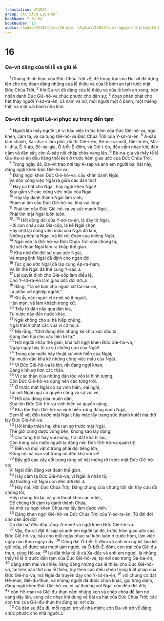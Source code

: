 ```yaml
---
translation: VI1934
group: CÁC SÁCH LỊCH-SỬ
bookName: I Sử-ký 
bookNumber: 13
audio: \Audio\VI1934\1su\16.mp3; \Audio\VI1934\1-ms-nguyen-thi\1su\16.mp3
---
```


<div class="title"><h1>16</h1><h3>Đa-vít dâng của tế lễ và giữ lễ</h3></div>
<span class="verse 1su_16_1"> <sup>1</sup> Chúng thỉnh hòm của Đức Chúa Trời về, để trong trại của Đa-vít đã dựng lên cho nó; đoạn dâng những của lễ thiêu và của lễ bình an tại trước mặt Đức Chúa Trời. </span>
<span class="verse 1su_16_2"><sup>2</sup> Khi Đa-vít đã dâng của lễ thiêu và của lễ bình an xong, bèn nhân danh Đức Giê-hô-va chúc phước cho dân sự; </span>
<span class="verse 1su_16_3"><sup>3</sup> đoạn phân phát cho hết thảy người Y-sơ-ra-ên, cả nam và nữ, mỗi người một ổ bánh, một miếng thịt, và một cái bánh nho khô. <br/></span>
<div class="title"><h3>Đa-vít cắt người Lê-vi phục sự trong đền tạm</h3></div>
<span class="verse 1su_16_4"> <sup>4</sup> Người lập mấy người Lê-vi hầu việc trước hòm của Đức Giê-hô-va, ngợi khen, cảm tạ, và ca tụng Giê-hô-va Đức Chúa Trời của Y-sơ-ra-ên: </span>
<span class="verse 1su_16_5"><sup>5</sup> A-sáp làm chánh, Xa-cha-ri làm phó, rồi thì Giê-i-ên, Sê-mi-ra-mốt, Giê-hi-ên, Ma-ti-thia, Ê-li-áp, Bê-na-gia, Ô-bết-Ê-đôm, và Giê-i-ên, đều cầm nhạc khí, đàn cầm và đàn sắt; còn A-sáp nổi chập chỏa vang lên. </span>
<span class="verse 1su_16_6"><sup>6</sup> Bê-na-gia và thầy tế lễ Gia-ha-xi-ên đều hằng thổi kèn ở trước hòm giao ước của Đức Chúa Trời. <br/></span>
<span class="verse 1su_16_7"> <sup>7</sup> Trong ngày đó, Đa-vít trao nơi tay A-sáp và anh em người bài hát nầy, đặng ngợi khen Đức Giê-hô-va: <br/></span>
<span class="verse 1su_16_8"> <sup>8</sup> Đáng ngợi khen Đức Giê-hô-va, cầu khẩn danh Ngài, <br/> Và đồn công việc Ngài ra giữa các dân tộc! <br/></span>
<span class="verse 1su_16_9"> <sup>9</sup> Hãy ca hát cho Ngài, hãy ngợi khen Ngài! <br/> Suy gẫm về các công việc mầu của Ngài. <br/></span>
<span class="verse 1su_16_10"> <sup>10</sup> Hãy lấy danh thánh Ngài làm vinh; <br/> Phàm ai tìm cầu Đức Giê-hô-va, khá vui lòng! <br/></span>
<span class="verse 1su_16_11"> <sup>11</sup> Phải tìm cầu Đức Giê-hô-va và sức mạnh Ngài, <br/> Phải tìm mặt Ngài luôn luôn. <br/></span>
<span class="verse 1su_16_12"> <sup>12</sup>-</span>
<span class="verse 1su_16_13"><sup>13</sup> Hỡi dòng dõi của Y-sơ-ra-ên, là đầy tớ Ngài, <br/> Hỡi con cháu của Gia-cốp, là kẻ Ngài chọn, <br/> Hãy nhớ lại công việc mầu của Ngài đã làm, <br/> Những phép lạ Ngài, và lời xét đoán của miệng Ngài. <br/></span>
<span class="verse 1su_16_14"> <sup>14</sup> Ngài vốn là Giê-hô-va Đức Chúa Trời của chúng ta; <br/> Sự xét đoán Ngài làm ra khắp thế gian. <br/></span>
<span class="verse 1su_16_15"> <sup>15</sup> Khá nhớ đời đời sự giao ước Ngài, <br/> Và mạng lịnh Ngài đã định cho ngàn đời, <br/></span>
<span class="verse 1su_16_16"> <sup>16</sup> Tức giao ước Ngài đã lập cùng Áp-ra-ham, <br/> Và lời thề Ngài đã thề cùng Y-sác;<a data-toggle="tooltip" data-placement="bottom" title="Sa 12:7; 26:3">⚓</a><br/></span>
<span class="verse 1su_16_17"> <sup>17</sup> Lại quyết định cho Gia-cốp làm điều lệ, <br/> Cho Y-sơ-ra-ên làm giao ước đời đời,<a data-toggle="tooltip" data-placement="bottom" title="Sa 28:13">⚓</a><br/></span>
<span class="verse 1su_16_18"> <sup>18</sup> Rằng: “Ta sẽ ban cho ngươi xứ Ca-na-an, <br/> Là phần cơ nghiệp ngươi.” <br/></span>
<span class="verse 1su_16_19"> <sup>19</sup> Khi ấy các ngươi chỉ một số ít người, <br/> Hèn mọn, và làm khách trong xứ; <br/></span>
<span class="verse 1su_16_20"> <sup>20</sup> Trẩy từ dân nầy qua dân kia, <br/> Từ nước nầy đến nước khác. <br/></span>
<span class="verse 1su_16_21"> <sup>21</sup> Ngài không cho ai hà hiếp chúng, <br/> Ngài trách phạt các vua vì cớ họ,<a data-toggle="tooltip" data-placement="bottom" title="Sa 20:3-7">⚓</a><br/></span>
<span class="verse 1su_16_22"> <sup>22</sup> Mà rằng: “Chớ đụng đến những kẻ chịu xức dầu ta, <br/> Đừng làm hại cho các tiên tri ta.” <br/></span>
<span class="verse 1su_16_23"> <sup>23</sup> Hỡi người khắp thế gian, khá hát ngợi khen Đức Giê-hô-va; <br/> Ngày ngày hãy tỏ ra sự chửng cứu của Ngài! <br/></span>
<span class="verse 1su_16_24"> <sup>24</sup> Trong các nước hãy thuật sự vinh hiển của Ngài; <br/> Tại muôn dân khá kể những công việc mầu của Ngài. <br/></span>
<span class="verse 1su_16_25"> <sup>25</sup> Vì Đức Giê-hô-va là lớn, rất đáng ngợi khen, <br/> Đáng kính sợ hơn các thần. <br/></span>
<span class="verse 1su_16_26"> <sup>26</sup> Vì các thần của những dân tộc vốn là hình tượng; <br/> Còn Đức Giê-hô-va dựng nên các từng trời. <br/></span>
<span class="verse 1su_16_27"> <sup>27</sup> Ở trước mặt Ngài có sự vinh hiển, oai nghi; <br/> Tại nơi Ngài ngự có quyền năng và sự vui vẻ, <br/></span>
<span class="verse 1su_16_28"> <sup>28</sup> Hỡi các dòng của muôn dân, <br/> Khá tôn Đức Giê-hô-va vinh hiển và quyền năng; <br/></span>
<span class="verse 1su_16_29"> <sup>29</sup> Khá tôn Đức Giê-hô-va vinh hiển xứng đáng danh Ngài, <br/> Đem lễ vật đến trước mặt Ngài; hãy mặc lấy trang sức thánh khiết mà thờ lạy Đức Giê-hô-va. <br/></span>
<span class="verse 1su_16_30"> <sup>30</sup> Hỡi khắp thiên hạ, khá run sợ trước mặt Ngài. <br/> Thế giới cũng được vững bền, không sao lay động. <br/></span>
<span class="verse 1su_16_31"> <sup>31</sup> Các từng trời hãy vui mừng, trái đất khá hỉ lạc; <br/> Còn trong các nước người ta đáng nói: Đức Giê-hô-va quản trị! <br/></span>
<span class="verse 1su_16_32"> <sup>32</sup> Biển và mọi vật ở trong phải dội tiếng lớn; <br/> Đồng nội và vạn vật trong nó đều khá vui vẻ! <br/></span>
<span class="verse 1su_16_33"> <sup>33</sup> Bấy giờ các cây cối trong rừng sẽ hát mừng rỡ trước mặt Đức Giê-hô-va; <br/> Vì Ngài đến đặng xét đoán thế gian. <br/></span>
<span class="verse 1su_16_34"> <sup>34</sup> Hãy cảm tạ Đức Giê-hô-va, vì Ngài là nhân từ; <br/> Sự thương xót Ngài còn đến đời đời.<a data-toggle="tooltip" data-placement="bottom" title="2Su 5:13; 7:3; Exo 3:11; Thi 100:5; 106:1; 107:1; 118:1; 136:1; Gie 33:11">⚓</a><br/></span>
<span class="verse 1su_16_35"> <sup>35</sup> Hãy nói: Hỡi Đức Chúa Trời, Đấng chửng cứu chúng tôi! xin hãy cứu rỗi chúng tôi, <br/> Hiệp chúng tôi lại, và giải thoát khỏi các nước, <br/> Để chúng tôi cảm tạ danh thánh Chúa, <br/> Và nhờ sự ngợi khen Chúa mà lấy làm được vinh. <br/></span>
<span class="verse 1su_16_36"> <sup>36</sup> Đáng khen ngợi Giê-hô-va Đức Chúa Trời của Y-sơ-ra-ên. Từ đời đời cho đến đời đời! <br/> Cả dân sự đều đáp rằng: A-men! và ngợi khen Đức Giê-hô-va. <br/></span>
<span class="verse 1su_16_37"> <sup>37</sup> Vậy, Đa-vít đặt A-sáp và anh em người tại đó, trước hòm giao ước của Đức Giê-hô-va, hầu cho mỗi ngày phục sự luôn luôn ở trước hòm, làm việc ngày nào theo ngày nấy. </span>
<span class="verse 1su_16_38"><sup>38</sup> Cũng đặt Ô-bết-Ê-đôm và anh em người làm kẻ giữ cửa, số được sáu mươi tám người, và Ô-bết-Ê-đôm, con trai của Giê-đu-thun, cùng Hô-sa; </span>
<span class="verse 1su_16_39"><sup>39</sup> lại đặt thầy tế lễ cả Xa-đốc và anh em người, là những thầy tế lễ ở trước đền tạm của Đức Giê-hô-va, tại nơi cao trong Ga-ba-ôn, </span>
<span class="verse 1su_16_40"><sup>40</sup> đặng sớm mai và chiều hằng dâng những của lễ thiêu cho Đức Giê-hô-va, tại trên bàn thờ của lễ thiêu, tùy theo các điều chép trong luật pháp của Đức Giê-hô-va, mà Ngài đã truyền dạy cho Y-sơ-ra-ên; </span>
<span class="verse 1su_16_41"><sup>41</sup> với chúng có đặt Hê-man, Giê-đu-thun, và những người đã được chọn khác, gọi từng danh, đặng ngợi khen Đức Giê-hô-va, vì sự thương xót Ngài còn đến đời đời; </span>
<span class="verse 1su_16_42"><sup>42</sup> còn Hê-man và Giê-đu-thun cầm những kèn và chập chỏa để làm nó vang dậy lên, cùng các nhạc khí dùng về bài ca hát của Đức Chúa Trời; các con trai của Giê-đu-thun thì đứng tại nơi cửa. <br/></span>
<span class="verse 1su_16_43"> <sup>43</sup> Cả dân sự đều đi, mỗi người trở về nhà mình; còn Đa-vít trở về đặng chúc phước cho nhà người.<a data-toggle="tooltip" data-placement="bottom" title="2Sa 6:19-20">⚓</a><br/></span>
